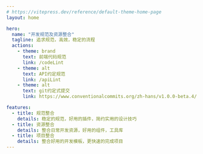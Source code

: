 ```yaml
---
# https://vitepress.dev/reference/default-theme-home-page
layout: home

hero:
  name: "开发规范及资源整合"
  tagline: 追求规范，高效，稳定的流程
  actions:
    - theme: brand
      text: 前端代码规范
      link: /codeLint
    - theme: alt
      text: API约定规范
      link: /apiLint
    - theme: alt
      text: git约定式提交
      link: https://www.conventionalcommits.org/zh-hans/v1.0.0-beta.4/

features:
  - title: 规范整合
    details: 稳定的规范，好用的插件，简约实用的设计技巧
  - title: 资源整合
    details: 整合日常开发资源，好用的组件，工具库
  - title: 项目整合
    details: 整合好用的开发模板，更快速的完成项目
---
```


